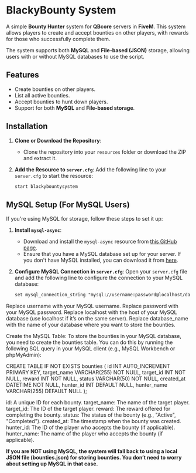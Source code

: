 # BlackyBounty System

A simple **Bounty Hunter** system for **QBcore** servers in **FiveM**. This system allows players to create and accept bounties on other players, with rewards for those who successfully complete them.

The system supports both **MySQL** and **File-based (JSON)** storage, allowing users with or without MySQL databases to use the script.

## Features
- Create bounties on other players.
- List all active bounties.
- Accept bounties to hunt down players.
- Support for both **MySQL** and **File-based storage**.

## Installation

1. **Clone or Download the Repository**:
   - Clone the repository into your `resources` folder or download the ZIP and extract it.

2. **Add the Resource to `server.cfg`**:
   Add the following line to your `server.cfg` to start the resource:
   ```txt
   start blackybountysystem


## MySQL Setup (For MySQL Users)

If you're using MySQL for storage, follow these steps to set it up:

1. **Install `mysql-async`**:
   - Download and install the `mysql-async` resource from [this GitHub page](https://github.com/brouznouf/fivem-mysql-async).
   - Ensure that you have a MySQL database set up for your server. If you don't have MySQL installed, you can download it from [here](https://dev.mysql.com/downloads/installer/).

2. **Configure MySQL Connection in `server.cfg`**:
   Open your `server.cfg` file and add the following line to configure the connection to your MySQL database:
   ```txt
   set mysql_connection_string "mysql://username:password@localhost/database_name"

Replace username with your MySQL username.
Replace password with your MySQL password.
Replace localhost with the host of your MySQL database (use localhost if it’s on the same server).
Replace database_name with the name of your database where you want to store the bounties.



Create the MySQL Table: To store the bounties in your MySQL database, you need to create the bounties table. You can do this by running the following SQL query in your MySQL client (e.g., MySQL Workbench or phpMyAdmin):

CREATE TABLE IF NOT EXISTS bounties (
    id INT AUTO_INCREMENT PRIMARY KEY,
    target_name VARCHAR(255) NOT NULL,
    target_id INT NOT NULL,
    reward INT NOT NULL,
    status VARCHAR(50) NOT NULL,
    created_at DATETIME NOT NULL,
    hunter_id INT DEFAULT NULL,
    hunter_name VARCHAR(255) DEFAULT NULL
);

id: A unique ID for each bounty.
target_name: The name of the target player.
target_id: The ID of the target player.
reward: The reward offered for completing the bounty.
status: The status of the bounty (e.g., "Active", "Completed").
created_at: The timestamp when the bounty was created.
hunter_id: The ID of the player who accepts the bounty (if applicable).
hunter_name: The name of the player who accepts the bounty (if applicable).



**If you are NOT using MySQL, the system will fall back to using a local JSON file (bounties.json) for storing bounties. You don’t need to worry about setting up MySQL in that case.**
